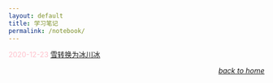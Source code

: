 ```yaml
---
layout: default
title: 学习笔记
permalink: /notebook/
---
```


<font color = pink> 2020-12-23  </font>
[雪转换为冰川冰](/notebook/passages/snow_to_glacier) <p align="right">[*back to home*](https://fiiish-yu.github.io/)